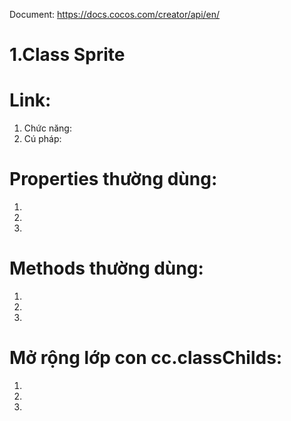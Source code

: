 Document:
https://docs.cocos.com/creator/api/en/

# 1.Class Sprite

# Link:

1. Chức năng:
2. Cú pháp:

# Properties thường dùng:

1. 
2. 
3. 

# Methods thường dùng:

1. 
2. 
3. 

# Mở rộng lớp con cc.classChilds:

1. 
2. 
3. 
